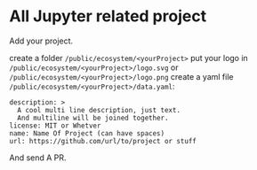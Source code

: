 # All Jupyter related project


Add your project. 

create a folder `/public/ecosystem/<yourProject>`
put your logo in `/public/ecosystem/<yourProject>/logo.svg` or `/public/ecosystem/<yourProject>/logo.png`
create a yaml file `/public/ecosystem/<yourProject>/data.yaml`:

```
description: > 
  A cool multi line description, just text. 
  And multiline will be joined together.
license: MIT or Whetver
name: Name Of Project (can have spaces)
url: https://github.com/url/to/project or stuff
```

And send A PR.
